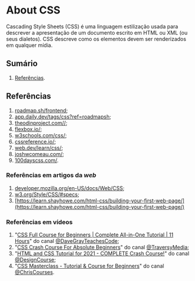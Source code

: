 # About CSS

Cascading Style Sheets (CSS) é uma linguagem estilização usada para descrever a apresentação de um documento escrito em HTML ou XML (ou seus dialetos). CSS descreve como os elementos devem ser renderizados em qualquer mídia.

## Sumário

1. [Referências](#referências).

## Referências

1. [roadmap.sh/frontend](https://roadmap.sh/frontend);
2. [app.daily.dev/tags/css?ref=roadmapsh](https://app.daily.dev/tags/css?ref=roadmapsh);
3. [theodinproject.com//](https://www.theodinproject.com//);
4. [flexbox.io/](https://flexbox.io/);
5. [w3schools.com/css/](https://www.w3schools.com/css/);
6. [cssreference.io/](https://cssreference.io/);
7. [web.dev/learn/css/](https://web.dev/learn/css/);
8. [joshwcomeau.com/](https://www.joshwcomeau.com/);
9. [100dayscss.com/](https://100dayscss.com/).

### Referências em artigos da _web_

1. [developer.mozilla.org/en-US/docs/Web/CSS](_https://developer.mozilla.org/en-US/docs/Web/CSS);
2. [w3.org/Style/CSS/#specs](https://www.w3.org/Style/CSS/#specs);
3. [https://learn.shayhowe.com/html-css/building-your-first-web-page/](https://learn.shayhowe.com/html-css/building-your-first-web-page/)

### Referências em vídeos

1. "[CSS Full Course for Beginners | Complete All-in-One Tutorial | 11 Hours](https://youtu.be/n4R2E7O-Ngo)" do canal [@DaveGrayTeachesCode](https://www.youtube.com/@DaveGrayTeachesCode);
2. "[CSS Crash Course For Absolute Beginners](https://youtu.be/yfoY53QXEnI)" do canal [@TraversyMedia](https://www.youtube.com/@TraversyMedia);
3. "[HTML and CSS Tutorial for 2021 - COMPLETE Crash Course!](https://youtu.be/D-h8L5hgW-w)" do canal [@DesignCourse](https://www.youtube.com/@DesignCourse);
4. "[CSS Masterclass - Tutorial & Course for Beginners](https://youtu.be/FqmB-Zj2-PA)" do canal [@ChrisCourses](https://www.youtube.com/@ChrisCourses).
